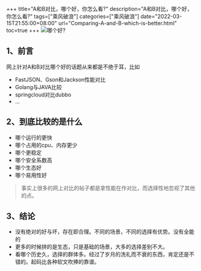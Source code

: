 +++
title="A和B对比，哪个好，你怎么看?"
description="A和B对比，哪个好，你怎么看?"
tags=["乘风破浪"]
categories=["乘风破浪"]
date="2022-03-15T21:55:00+08:00" 
url="Comparing-A-and-B-which-is-better.html"
toc=true
+++
![哪个好?](https://cdn.jsdelivr.net/gh/chen-xing/figure_bed_02/cdn/20210719204503800.jpg)

## 1、前言

网上针对A和B对比哪个好的话题从来都是不绝于耳，比如 

+ FastJSON、Gson和Jackson性能对比
+ Golang与JAVA比较
+ springcloud对比dubbo
+ ...

## 2、到底比较的是什么

+ 哪个运行的更快
+ 哪个占用的cpu、内存更少
+ 哪个更稳定
+ 哪个安全系数高
+ 哪个生态好
+ 哪个易用性好

> 事实上很多的网上对比的帖子都是拿性能在作对比，而选择性地忽视了其他的点。



## 3、结论

+ 没有绝对的好与坏，存在即合理。不同的场景，不同的选择有优势。没有全能的
+ 更多的时候拼的是生态，只是基础的场景，大多的选择差别不大。
+ 看哪个历史久，选择的群体多。经过了岁月的洗礼而不衰的东西，肯定还是不错的。起码比各种软文吹捧的靠谱。
